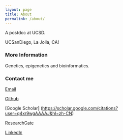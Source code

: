 ```yaml
---
layout: page
title: About
permalink: /about/
---
```


A postdoc at UCSD.

UCSanDiego, La Jolla, CA!

### More Information

Genetics, epigenetics and bioinformatics.

### Contact me

[Email](mailto:kaw033@health.ucsd.edu)

[Github](https://github.com/wkl1990)

[Google Scholar] (https://scholar.google.com/citations?user=q4xr9wgAAAAJ&hl=zh-CN)

[ResearchGate](https://www.researchgate.net/profile/Kangli_Wang)

[LinkedIn](https://www.linkedin.com/in/%E5%BA%B7%E5%88%A9-%E7%8E%8B-7a840297/)